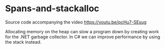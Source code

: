 # Spans-and-stackalloc
Source code accompanying the video https://youtu.be/pcHu7-SEsug

Allocating memory on the heap can slow a program down by creating work for the .NET garbage collector. In C# we can improve performance by using the stack instead.
